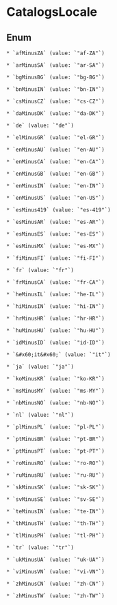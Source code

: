 
# CatalogsLocale

## Enum


    * `afMinusZA` (value: `"af-ZA"`)

    * `arMinusSA` (value: `"ar-SA"`)

    * `bgMinusBG` (value: `"bg-BG"`)

    * `bnMinusIN` (value: `"bn-IN"`)

    * `csMinusCZ` (value: `"cs-CZ"`)

    * `daMinusDK` (value: `"da-DK"`)

    * `de` (value: `"de"`)

    * `elMinusGR` (value: `"el-GR"`)

    * `enMinusAU` (value: `"en-AU"`)

    * `enMinusCA` (value: `"en-CA"`)

    * `enMinusGB` (value: `"en-GB"`)

    * `enMinusIN` (value: `"en-IN"`)

    * `enMinusUS` (value: `"en-US"`)

    * `esMinus419` (value: `"es-419"`)

    * `esMinusAR` (value: `"es-AR"`)

    * `esMinusES` (value: `"es-ES"`)

    * `esMinusMX` (value: `"es-MX"`)

    * `fiMinusFI` (value: `"fi-FI"`)

    * `fr` (value: `"fr"`)

    * `frMinusCA` (value: `"fr-CA"`)

    * `heMinusIL` (value: `"he-IL"`)

    * `hiMinusIN` (value: `"hi-IN"`)

    * `hrMinusHR` (value: `"hr-HR"`)

    * `huMinusHU` (value: `"hu-HU"`)

    * `idMinusID` (value: `"id-ID"`)

    * `&#x60;it&#x60;` (value: `"it"`)

    * `ja` (value: `"ja"`)

    * `koMinusKR` (value: `"ko-KR"`)

    * `msMinusMY` (value: `"ms-MY"`)

    * `nbMinusNO` (value: `"nb-NO"`)

    * `nl` (value: `"nl"`)

    * `plMinusPL` (value: `"pl-PL"`)

    * `ptMinusBR` (value: `"pt-BR"`)

    * `ptMinusPT` (value: `"pt-PT"`)

    * `roMinusRO` (value: `"ro-RO"`)

    * `ruMinusRU` (value: `"ru-RU"`)

    * `skMinusSK` (value: `"sk-SK"`)

    * `svMinusSE` (value: `"sv-SE"`)

    * `teMinusIN` (value: `"te-IN"`)

    * `thMinusTH` (value: `"th-TH"`)

    * `tlMinusPH` (value: `"tl-PH"`)

    * `tr` (value: `"tr"`)

    * `ukMinusUA` (value: `"uk-UA"`)

    * `viMinusVN` (value: `"vi-VN"`)

    * `zhMinusCN` (value: `"zh-CN"`)

    * `zhMinusTW` (value: `"zh-TW"`)



